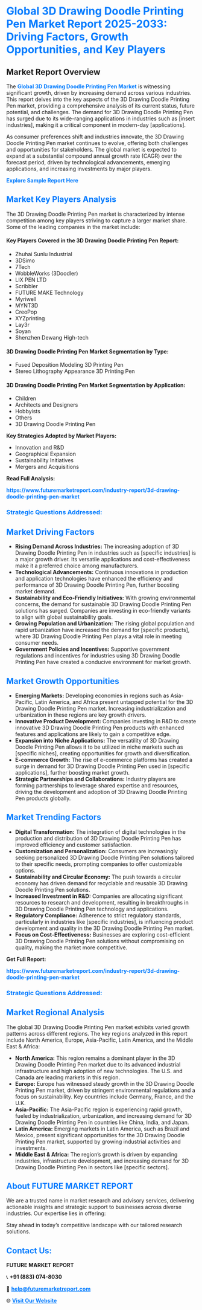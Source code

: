 <h1 style="color: #007BFF;">Global 3D Drawing Doodle Printing Pen Market Report 2025-2033: Driving Factors, Growth Opportunities, and Key Players</h1>

<section id="overview">
<h2>Market Report Overview</h2>
<p>The <a href="https://www.futuremarketreport.com/industry-report/3d-drawing-doodle-printing-pen-market" style="color: #007BFF; text-decoration: none;"><strong>Global 3D Drawing Doodle Printing Pen Market</strong></a> is witnessing significant growth, driven by increasing demand across various industries. This report delves into the key aspects of the 3D Drawing Doodle Printing Pen market, providing a comprehensive analysis of its current status, future potential, and challenges. The demand for 3D Drawing Doodle Printing Pen has surged due to its wide-ranging applications in industries such as [insert industries], making it a critical component in modern-day [applications].</p>
<p>As consumer preferences shift and industries innovate, the 3D Drawing Doodle Printing Pen market continues to evolve, offering both challenges and opportunities for stakeholders. The global market is expected to expand at a substantial compound annual growth rate (CAGR) over the forecast period, driven by technological advancements, emerging applications, and increasing investments by major players.</p>
</section>

<section id="overview">
<p><a href="https://www.futuremarketreport.com/request-sample/reportId=124788" style="color: #007BFF; text-decoration: none;"><strong>Explore Sample Report Here</strong></a></p>
</section>

<section id="key-players">
<h2 style="color: #007BFF;">Market Key Players Analysis</h2>
<p>The 3D Drawing Doodle Printing Pen market is characterized by intense competition among key players striving to capture a larger market share. Some of the leading companies in the market include:</p>
<h4>Key Players Covered in the 3D Drawing Doodle Printing Pen Report:</h4>
<ul><li>Zhuhai Sunlu Industrial</li><li>3DSimo</li><li>7Tech</li><li>WobbleWorks (3Doodler)</li><li>LIX PEN LTD</li><li>Scribbler</li><li>FUTURE MAKE Technology</li><li>Myriwell</li><li>MYNT3D</li><li>CreoPop</li><li>XYZprinting</li><li>Lay3r</li><li>Soyan</li><li>Shenzhen Dewang High-tech</li></ul>
<h4>3D Drawing Doodle Printing Pen Market Segmentation by Type:</h4>
<ul><li>Fused Deposition Modeling 3D Printing Pen</li><li>Stereo Lithography Appearance 3D Printing Pen</li></ul>

<h4>3D Drawing Doodle Printing Pen Market Segmentation by Application:</h4>
<ul><li>Children</li><li>Architects and Designers</li><li>Hobbyists</li><li>Others</li><li>3D Drawing Doodle Printing Pen</li></ul>
<p><strong>Key Strategies Adopted by Market Players:</strong></p>
<ul>
<li>Innovation and R&D</li>
<li>Geographical Expansion</li>
<li>Sustainability Initiatives</li>
<li>Mergers and Acquisitions</li>
</ul>
</section>

<section>
<p><strong>Read Full Analysis: </strong></p><a href="https://www.futuremarketreport.com/industry-report/3d-drawing-doodle-printing-pen-market" style="color: #007BFF; text-decoration: none;"><strong>https://www.futuremarketreport.com/industry-report/3d-drawing-doodle-printing-pen-market</strong></a>
<h3 style="color: #007BFF;">Strategic Questions Addressed:</h3>
</section>

<section id="driving-factors">
<h2 style="color: #007BFF;">Market Driving Factors</h2>
<ul>
<li><strong>Rising Demand Across Industries:</strong> The increasing adoption of 3D Drawing Doodle Printing Pen in industries such as [specific industries] is a major growth driver. Its versatile applications and cost-effectiveness make it a preferred choice among manufacturers.</li>
<li><strong>Technological Advancements:</strong> Continuous innovations in production and application technologies have enhanced the efficiency and performance of 3D Drawing Doodle Printing Pen, further boosting market demand.</li>
<li><strong>Sustainability and Eco-Friendly Initiatives:</strong> With growing environmental concerns, the demand for sustainable 3D Drawing Doodle Printing Pen solutions has surged. Companies are investing in eco-friendly variants to align with global sustainability goals.</li>
<li><strong>Growing Population and Urbanization:</strong> The rising global population and rapid urbanization have increased the demand for [specific products], where 3D Drawing Doodle Printing Pen plays a vital role in meeting consumer needs.</li>
<li><strong>Government Policies and Incentives:</strong> Supportive government regulations and incentives for industries using 3D Drawing Doodle Printing Pen have created a conducive environment for market growth.</li>
</ul>
</section>

<section id="growth-opportunities">
<h2 style="color: #007BFF;">Market Growth Opportunities</h2>
<ul>
<li><strong>Emerging Markets:</strong> Developing economies in regions such as Asia-Pacific, Latin America, and Africa present untapped potential for the 3D Drawing Doodle Printing Pen market. Increasing industrialization and urbanization in these regions are key growth drivers.</li>
<li><strong>Innovative Product Development:</strong> Companies investing in R&D to create innovative 3D Drawing Doodle Printing Pen products with enhanced features and applications are likely to gain a competitive edge.</li>
<li><strong>Expansion into Niche Applications:</strong> The versatility of 3D Drawing Doodle Printing Pen allows it to be utilized in niche markets such as [specific niches], creating opportunities for growth and diversification.</li>
<li><strong>E-commerce Growth:</strong> The rise of e-commerce platforms has created a surge in demand for 3D Drawing Doodle Printing Pen used in [specific applications], further boosting market growth.</li>
<li><strong>Strategic Partnerships and Collaborations:</strong> Industry players are forming partnerships to leverage shared expertise and resources, driving the development and adoption of 3D Drawing Doodle Printing Pen products globally.</li>
</ul>
</section>

<section id="trending-factors">
<h2 style="color: #007BFF;">Market Trending Factors</h2>
<ul>
<li><strong>Digital Transformation:</strong> The integration of digital technologies in the production and distribution of 3D Drawing Doodle Printing Pen has improved efficiency and customer satisfaction.</li>
<li><strong>Customization and Personalization:</strong> Consumers are increasingly seeking personalized 3D Drawing Doodle Printing Pen solutions tailored to their specific needs, prompting companies to offer customizable options.</li>
<li><strong>Sustainability and Circular Economy:</strong> The push towards a circular economy has driven demand for recyclable and reusable 3D Drawing Doodle Printing Pen solutions.</li>
<li><strong>Increased Investment in R&D:</strong> Companies are allocating significant resources to research and development, resulting in breakthroughs in 3D Drawing Doodle Printing Pen technology and applications.</li>
<li><strong>Regulatory Compliance:</strong> Adherence to strict regulatory standards, particularly in industries like [specific industries], is influencing product development and quality in the 3D Drawing Doodle Printing Pen market.</li>
<li><strong>Focus on Cost-Effectiveness:</strong> Businesses are exploring cost-efficient 3D Drawing Doodle Printing Pen solutions without compromising on quality, making the market more competitive.</li>
</ul>
</section>

<section>
<p><strong>Get Full Report: </strong></p><a href="https://www.futuremarketreport.com/industry-report/3d-drawing-doodle-printing-pen-market" style="color: #007BFF; text-decoration: none;"><strong>https://www.futuremarketreport.com/industry-report/3d-drawing-doodle-printing-pen-market</strong></a>
<h3 style="color: #007BFF;">Strategic Questions Addressed:</h3>
</section>


<section id="regional-analysis">
<h2 style="color: #007BFF;">Market Regional Analysis</h2>
<p>The global 3D Drawing Doodle Printing Pen market exhibits varied growth patterns across different regions. The key regions analyzed in this report include North America, Europe, Asia-Pacific, Latin America, and the Middle East & Africa:</p>
<ul>
<li><strong>North America:</strong> This region remains a dominant player in the 3D Drawing Doodle Printing Pen market due to its advanced industrial infrastructure and high adoption of new technologies. The U.S. and Canada are leading markets in this region.</li>
<li><strong>Europe:</strong> Europe has witnessed steady growth in the 3D Drawing Doodle Printing Pen market, driven by stringent environmental regulations and a focus on sustainability. Key countries include Germany, France, and the U.K.</li>
<li><strong>Asia-Pacific:</strong> The Asia-Pacific region is experiencing rapid growth, fueled by industrialization, urbanization, and increasing demand for 3D Drawing Doodle Printing Pen in countries like China, India, and Japan.</li>
<li><strong>Latin America:</strong> Emerging markets in Latin America, such as Brazil and Mexico, present significant opportunities for the 3D Drawing Doodle Printing Pen market, supported by growing industrial activities and investments.</li>
<li><strong>Middle East & Africa:</strong> The region’s growth is driven by expanding industries, infrastructure development, and increasing demand for 3D Drawing Doodle Printing Pen in sectors like [specific sectors].</li>
</ul>
</section>

<footer>
<h2 style="color: #007BFF;">About FUTURE MARKET REPORT</h2>
<p>We are a trusted name in market research and advisory services, delivering actionable insights and strategic support to businesses across diverse industries. Our expertise lies in offering:</p>

<p>Stay ahead in today’s competitive landscape with our tailored research solutions.</p>

<h2 style="color: #007BFF;">Contact Us:</h2>
<p><strong>FUTURE MARKET REPORT</strong></p>
<p>📞 <strong>+91 (883) 074-8030</strong></p>
<p>📧 <strong><a href="mailto:help@futuremarketreport.com" style="color: #007BFF;">help@futuremarketreport.com</a></strong></p>
<p>🌐 <strong><a href="https://www.futuremarketreport.com/" style="color: #007BFF;">Visit Our Website</a></strong></p>
</footer>